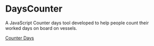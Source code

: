 # DaysCounter
A JavaScript Counter days tool developed to help people count their worked days on board on vessels.

[Counter Days](https://gabrielmxavier.github.io/DaysCounter/)

